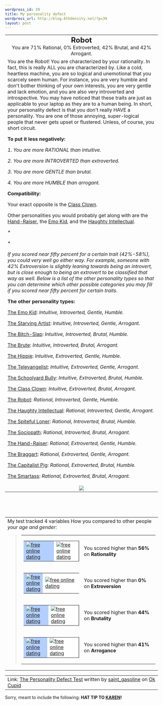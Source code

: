 ```yaml
--- 
wordpress_id: 39
title: My personality defect
wordpress_url: http://blog.6thdensity.net/?p=39
layout: post
---
```

<table align="center" cellpadding="20"> <tbody><tr> <td align="center"> <font size="5"><b>Robot</b></font><br /> You are 71% Rational, 0% Extroverted, 42% Brutal, and 42% Arrogant. </td> </tr> <tr> <td>
You are the Robot! You are characterized by your rationality. In fact,
this is really ALL you are characterized by. Like a cold, heartless
machine, you are so logical and unemotional that you scarcely seem
human. For instance, you are very humble and don't bother thinking of
your own interests, you are very gentle and lack emotion, and you are
also very introverted and introspective. You may have noticed that
these traits are just as applicable to your laptop as they are to a
human being. In short, your personality defect is that you don't really
HAVE a personality. You are one of those annoying, super-logical people
that never gets upset or flustered. Unless, of course, you short
circuit.
<p>
</p><p>
<b>To put it less negatively:</b>
</p><p><i>1.  You are more RATIONAL than intuitive.
</i></p><p><i>2.  You are more INTROVERTED than extroverted.
</i></p><p><i>3.  You are more GENTLE than brutal.
</i></p><p><i>4.  You are more HUMBLE than arrogant.</i></p><p>
</p><p>
<b>Compatibility:</b></p><p>
Your exact opposite is the <a href="http://www.okcupid.com/tests/describescore?testid=4741219933576750506&amp;score0=0&amp;score1=100&amp;score2=100&amp;score3=100">Class Clown</a>.
</p><p>
Other personalities you would probably get along with are the <a href="http://www.okcupid.com/tests/describescore?testid=4741219933576750506&amp;score0=100&amp;score1=100&amp;score2=0&amp;score3=0">Hand-Raiser</a>, the <a href="http://www.okcupid.com/tests/describescore?testid=4741219933576750506&amp;score0=0&amp;score1=0&amp;score2=0&amp;score3=0">Emo Kid</a>, and the <a href="http://www.okcupid.com/tests/describescore?testid=4741219933576750506&amp;score0=100&amp;score1=0&amp;score2=0&amp;score3=100">Haughty Intellectual</a>.
</p><p>
*
</p><p>
*
</p><p>
<i>If you scored near fifty percent for a certain trait (42%-58%), you
could very well go either way. For example, someone with 42%
Extroversion is slightly leaning towards being an introvert, but is
close enough to being an extrovert to be classified that way as well.
Below is a list of the other personality types so that you can
determine which other possible categories you may fill if you scored
near fifty percent for certain traits.</i>
</p><p>
<b>The other personality types:</b>
</p><p><a href="http://www.okcupid.com/tests/describescore?testid=4741219933576750506&amp;score0=0&amp;score1=0&amp;score2=0&amp;score3=0">The Emo Kid</a>:  <i>Intuitive, Introverted, Gentle, Humble.</i>
</p><p><a href="http://www.okcupid.com/tests/describescore?testid=4741219933576750506&amp;score0=0&amp;score1=0&amp;score2=0&amp;score3=100">The Starving Artist</a>:  <i>Intuitive, Introverted, Gentle, Arrogant.</i>
</p><p><a href="http://www.okcupid.com/tests/describescore?testid=4741219933576750506&amp;score0=0&amp;score1=0&amp;score2=100&amp;score3=0">The Bitch-Slap</a>:  <i>Intuitive, Introverted, Brutal, Humble.</i>
</p><p><a href="http://www.okcupid.com/tests/describescore?testid=4741219933576750506&amp;score0=0&amp;score1=0&amp;score2=100&amp;score3=100">The Brute</a>:  <i>Intuitive, Introverted, Brutal, Arrogant.</i>
</p><p><a href="http://www.okcupid.com/tests/describescore?testid=4741219933576750506&amp;score0=0&amp;score1=100&amp;score2=0&amp;score3=0">The Hippie</a>:  <i>Intuitive, Extroverted, Gentle, Humble.</i>
</p><p><a href="http://www.okcupid.com/tests/describescore?testid=4741219933576750506&amp;score0=0&amp;score1=100&amp;score2=0&amp;score3=100">The Televangelist</a>:  <i>Intuitive, Extroverted, Gentle, Arrogant.</i>
</p><p><a href="http://www.okcupid.com/tests/describescore?testid=4741219933576750506&amp;score0=0&amp;score1=100&amp;score2=100&amp;score3=0">The Schoolyard Bully</a>:  <i>Intuitive, Extroverted, Brutal, Humble.</i>
</p><p><a href="http://www.okcupid.com/tests/describescore?testid=4741219933576750506&amp;score0=0&amp;score1=100&amp;score2=100&amp;score3=100">The Class Clown</a>:  <i>Intuitive, Extroverted, Brutal, Arrogant.</i>
</p><p><a href="http://www.okcupid.com/tests/describescore?testid=4741219933576750506&amp;score0=100&amp;score1=0&amp;score2=0&amp;score3=0">The Robot</a>:  <i>Rational, Introverted, Gentle, Humble.</i>
</p><p><a href="http://www.okcupid.com/tests/describescore?testid=4741219933576750506&amp;score0=100&amp;score1=0&amp;score2=0&amp;score3=100">The Haughty Intellectual</a>:  <i>Rational, Introverted, Gentle, Arrogant.</i>
</p><p><a href="http://www.okcupid.com/tests/describescore?testid=4741219933576750506&amp;score0=100&amp;score1=0&amp;score2=100&amp;score3=0">The Spiteful Loner</a>:  <i>Rational, Introverted, Brutal, Humble.</i>
</p><p><a href="http://www.okcupid.com/tests/describescore?testid=4741219933576750506&amp;score0=100&amp;score1=0&amp;score2=100&amp;score3=100">The Sociopath</a>:  <i>Rational, Introverted, Brutal, Arrogant.</i>
</p><p><a href="http://www.okcupid.com/tests/describescore?testid=4741219933576750506&amp;score0=100&amp;score1=100&amp;score2=0&amp;score3=0">The Hand-Raiser</a>:  <i>Rational, Extroverted, Gentle, Humble.</i>
</p><p><a href="http://www.okcupid.com/tests/describescore?testid=4741219933576750506&amp;score0=100&amp;score1=100&amp;score2=0&amp;score3=100">The Braggart</a>:  <i>Rational, Extroverted, Gentle, Arrogant.</i>
</p><p><a href="http://www.okcupid.com/tests/describescore?testid=4741219933576750506&amp;score0=100&amp;score1=100&amp;score2=100&amp;score3=0">The Capitalist Pig</a>:  <i>Rational, Extroverted, Brutal, Humble.</i>
</p><p><a href="http://www.okcupid.com/tests/describescore?testid=4741219933576750506&amp;score0=100&amp;score1=100&amp;score2=100&amp;score3=100">The Smartass</a>:  <i>Rational, Extroverted, Brutal, Arrogant.</i> </p></td> </tr> <tr> <td align="center"> <img src="http://is1.okcupid.com/users/156/664/1566642811609810544/mt1114812194.jpg"/> </td> </tr> </tbody></table> <br /><br /><br /> <table cellpadding="20"> <tbody><tr> <td> <span id="comparisonarea">My test tracked 4 variables How you compared to other people <i>your age and gender</i>:<blockquote><table border="0" cellpadding="0" cellspacing="4"><tbody><tr><td valign="middle"><table bgcolor="black" border="0" cellpadding="0" cellspacing="1"><tbody><tr><td bgcolor="#b2cfff" height="20" width="84"><a href="http://www.okcupid.com"><img src="http://is1.okcupid.com/graphics/0.gif" alt="free online dating" border="0"/></a></td><td bgcolor="white" width="66"><a href="http://www.okcupid.com"><img src="http://is1.okcupid.com/graphics/0.gif" alt="free online dating" border="0"/></a></td></tr></tbody></table></td><td valign="middle">You scored higher than <b>56%</b> on <b>Rationality</b></td></tr><tr><td valign="middle"><table bgcolor="black" border="0" cellpadding="0" cellspacing="1"><tbody><tr><td bgcolor="#b2cfff" height="20" width="1"><a href="http://www.okcupid.com"><img src="http://is1.okcupid.com/graphics/0.gif" alt="free online dating" border="0"/></a></td><td bgcolor="white" width="149"><a href="http://www.okcupid.com"><img src="http://is1.okcupid.com/graphics/0.gif" alt="free online dating" border="0"/></a></td></tr></tbody></table></td><td valign="middle">You scored higher than <b>0%</b> on <b>Extroversion</b></td></tr><tr><td valign="middle"><table bgcolor="black" border="0" cellpadding="0" cellspacing="1"><tbody><tr><td bgcolor="#b2cfff" height="20" width="66"><a href="http://www.okcupid.com"><img src="http://is1.okcupid.com/graphics/0.gif" alt="free online dating" border="0"/></a></td><td bgcolor="white" width="84"><a href="http://www.okcupid.com"><img src="http://is1.okcupid.com/graphics/0.gif" alt="free online dating" border="0"/></a></td></tr></tbody></table></td><td valign="middle">You scored higher than <b>44%</b> on <b>Brutality</b></td></tr><tr><td valign="middle"><table bgcolor="black" border="0" cellpadding="0" cellspacing="1"><tbody><tr><td bgcolor="#b2cfff" height="20" width="62"><a href="http://www.okcupid.com"><img src="http://is1.okcupid.com/graphics/0.gif" alt="free online dating" border="0"/></a></td><td bgcolor="white" width="88"><a href="http://www.okcupid.com"><img src="http://is1.okcupid.com/graphics/0.gif" alt="free online dating" border="0"/></a></td></tr></tbody></table></td><td valign="middle">You scored higher than <b>41%</b> on <b>Arrogance</b></td></tr></tbody></table></blockquote></span> </td> </tr> </tbody></table> <table cellpadding=20><tr><td>Link: <a href='http://www.okcupid.com/tests/take?testid=4741219933576750506'>The Personality Defect Test</a> written by <a href='http://www.okcupid.com/profile?tuid=1566642811609810544'>saint_gasoline</a> on <a href='http://www.okcupid.com'>Ok Cupid</a></td></tr></table>

Sorry, meant to include the following: <b>HAT TIP TO <a href="http://karentertainment.blogspot.com">KAREN</a>!</b>
